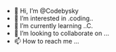 - 👋 Hi, I’m @Codebysky
- 👀 I’m interested in .coding..
- 🌱 I’m currently learning ..C.
- 💞️ I’m looking to collaborate on ...
- 📫 How to reach me ...

<!---
Codebysky/Codebysky is a ✨ special ✨ repository because its `README.md` (this file) appears on your GitHub profile.
You can click the Preview link to take a look at your changes.
--->
